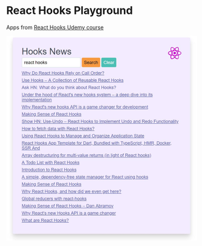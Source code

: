 # React Hooks Playground

Apps from [React Hooks Udemy course](https://www.udemy.com/react-hooks)

![Hooks News](hooksnews.jpg)
